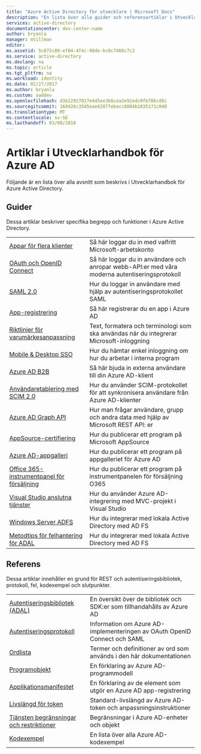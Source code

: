```yaml
---
title: "Azure Active Directory för utvecklare | Microsoft Docs"
description: "En lista över alla guider och referensartiklar i Utvecklarhandbok för Azure Active Directory."
services: active-directory
documentationcenter: dev-center-name
author: bryanla
manager: mtillman
editor: 
ms.assetid: 5c872c89-ef04-4f4c-98de-bc0c7460c7c2
ms.service: active-directory
ms.devlang: na
ms.topic: article
ms.tgt_pltfrm: na
ms.workload: identity
ms.date: 02/27/2017
ms.author: bryanla
ms.custom: aaddev
ms.openlocfilehash: d3b22927017e445ee3b6cea3e92edc0fb786cd8c
ms.sourcegitcommit: 168426c3545eae6287febecc8804b1035171c048
ms.translationtype: MT
ms.contentlocale: sv-SE
ms.lasthandoff: 03/08/2018
---
```

# <a name="articles-in-the-azure-ad-developer-guide"></a>Artiklar i Utvecklarhandbok för Azure AD
Följande är en lista över alla avsnitt som beskrivs i Utvecklarhandbok för Azure Active Directory.

## <a name="guides"></a>Guider
Dessa artiklar beskriver specifika begrepp och funktioner i Azure Active Directory.

|                                                                                                                                 |  |
| ------------------------------------------------------------------------------------------------------------------------------- | --- |
| [Appar för flera klienter](active-directory-devhowto-multi-tenant-overview.md)                                                         | Så här loggar du in med valfritt Microsoft-arbetskonto |
| [OAuth och OpenID Connect](active-directory-protocols-openid-connect-code.md)                                                     | Så här loggar du in användare och anropar webb-API:er med våra moderna autentiseringsprotokoll |
| [SAML 2.0](active-directory-saml-protocol-reference.md)                                                                         | Hur du loggar in användare med hjälp av autentiseringsprotokollet SAML |
| [App-registrering](active-directory-integrating-applications.md)                                                                | Så här registrerar du en app i Azure AD |
| [Riktlinjer för varumärkesanpassning](active-directory-branding-guidelines.md)                                                                  | Text, formatera och terminologi som ska användas när du integrerar Microsoft-inloggning |
| [Mobile & Desktop SSO](active-directory-sso-android.md)                                                                         | Hur du hämtar enkel inloggning om hur du arbetar i interna program |
| [Azure AD B2B](../active-directory-b2b-what-is-azure-ad-b2b.md)                                                                 | Så här bjuda in externa användare till din Azure AD-klient |
| [Användaretablering med SCIM 2.0](../active-directory-scim-provisioning.md)                                                     | Hur du använder SCIM-protokollet för att synkronisera användare från Azure AD-klienter |
| [Azure AD Graph API](active-directory-graph-api.md)                                                                             | Hur man frågar användare, grupp och andra data med hjälp av Microsoft REST API: er |
| [AppSource-certifiering](active-directory-devhowto-appsource-certified.md)                                                     | Hur du publicerar ett program på Microsoft AppSource |
| [Azure AD-appgalleri](active-directory-app-gallery-listing.md)                                                                 |Hur du publicerar ett program på appgalleriet för Azure AD|
| [Office 365-instrumentpanel för försäljning](https://msdn.microsoft.com/office/office365/howto/submit-web-apps-seller-dashboard)               | Hur du publicerar ett program på instrumentpanelen för försäljning O365 |
| [Visual Studio anslutna tjänster](vs-active-directory-dotnet-getting-started.md)                                               | Hur du använder Azure AD-integrering med MVC-projekt i Visual Studio |
| [Windows Server ADFS](https://technet.microsoft.com/windows-server-docs/identity/ad-fs/overview/ad-fs-scenarios-for-developers) | Hur du integrerar med lokala Active Directory med AD FS |
| [Metodtips för felhantering för ADAL](https://docs.microsoft.com/en-us/azure/active-directory/develop/active-directory-devhowto-adal-error-handling) | Hur du integrerar med lokala Active Directory med AD FS |

## <a name="reference"></a>Referens
Dessa artiklar innehåller en grund för REST och autentiseringsbibliotek, protokoll, fel, kodexempel och slutpunkter.

|                                                                                     | |
| ----------------------------------------------------------------------------------- | --- |
| [Autentiseringsbibliotek (ADAL)](active-directory-authentication-libraries.md)     | En översikt över de bibliotek och SDK:er som tillhandahålls av Azure AD |
| [Autentiseringsprotokoll](active-directory-authentication-protocols.md)            | Information om Azure AD-implementeringen av OAuth OpenID Connect och SAML |
| [Ordlista](active-directory-dev-glossary.md)                                        | Termer och definitioner av ord som används i den här dokumentationen |
| [Programobjekt](active-directory-application-objects.md)                      | En förklaring av Azure AD-programmodell |
| [Applikationsmanifestet](active-directory-application-manifest.md)                    | En förklaring av de element som utgör en Azure AD app-registrering |
| [Livslängd för token](../active-directory-configurable-token-lifetimes.md)              | Standard-livslängd av Azure AD-token och anpassningsinstruktioner |
| [Tjänsten begränsningar och restriktioner](../active-directory-service-limits-restrictions.md) | Begränsningar i Azure AD-enheter och objekt |
| [Kodexempel](active-directory-code-samples.md)                                    | En lista över alla Azure AD-kodexempel |